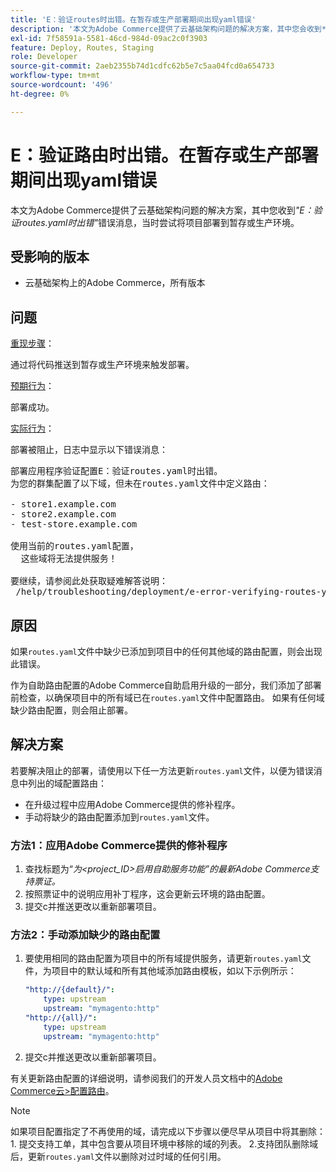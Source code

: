 ```yaml
---
title: 'E：验证routes时出错。在暂存或生产部署期间出现yaml错误'
description: '本文为Adobe Commerce提供了云基础架构问题的解决方案，其中您会收到*"E：验证路由时出错.yaml"*错误消息，此消息旨在尝试将项目部署到暂存或生产环境。'
exl-id: 7f58591a-5581-46cd-984d-09ac2c0f3903
feature: Deploy, Routes, Staging
role: Developer
source-git-commit: 2aeb2355b74d1cdfc62b5e7c5aa04fcd0a654733
workflow-type: tm+mt
source-wordcount: '496'
ht-degree: 0%

---
```


# E：验证路由时出错。在暂存或生产部署期间出现yaml错误

本文为Adobe Commerce提供了云基础架构问题的解决方案，其中您收到&#x200B;*&quot;E：验证routes.yaml时出错&quot;*&#x200B;错误消息，当时尝试将项目部署到暂存或生产环境。

## 受影响的版本

* 云基础架构上的Adobe Commerce，所有版本

## 问题

<u>重现步骤</u>：

通过将代码推送到暂存或生产环境来触发部署。

<u>预期行为</u>：

部署成功。

<u>实际行为</u>：

部署被阻止，日志中显示以下错误消息：

<pre>部署应用程序验证配置E：验证routes.yaml时出错。
为您的群集配置了以下域，但未在routes.yaml文件中定义路由：

&#x200B;- store1.example.com
&#x200B;- store2.example.com
&#x200B;- test-store.example.com

使用当前的routes.yaml配置，
  这些域将无法提供服务！

要继续，请参阅此处获取疑难解答说明：
 /help/troubleshooting/deployment/e-error-verifying-routes-yaml-error-during-staging-or-production-deploy.md</pre>

## 原因

如果`routes.yaml`文件中缺少已添加到项目中的任何其他域的路由配置，则会出现此错误。

作为自助路由配置的Adobe Commerce自助启用升级的一部分，我们添加了部署前检查，以确保项目中的所有域已在`routes.yaml`文件中配置路由。 如果有任何域缺少路由配置，则会阻止部署。

## 解决方案

若要解决阻止的部署，请使用以下任一方法更新`routes.yaml`文件，以便为错误消息中列出的域配置路由：

* 在升级过程中应用Adobe Commerce提供的修补程序。
* 手动将缺少的路由配置添加到`routes.yaml`文件。

### 方法1：应用Adobe Commerce提供的修补程序

1. 查找标题为“*为&lt;project\_ID>启用自助服务功能”的最新Adobe Commerce支持票证。*
1. 按照票证中的说明应用补丁程序，这会更新云环境的路由配置。
1. 提交с并推送更改以重新部署项目。

### 方法2：手动添加缺少的路由配置

1. 要使用相同的路由配置为项目中的所有域提供服务，请更新`routes.yaml`文件，为项目中的默认域和所有其他域添加路由模板，如以下示例所示：

   ```yaml
   "http://{default}/":
       type: upstream
       upstream: "mymagento:http"
   "http://{all}/":
       type: upstream
       upstream: "mymagento:http"
   ```

1. 提交с并推送更改以重新部署项目。

有关更新路由配置的详细说明，请参阅我们的开发人员文档中的[Adobe Commerce云>配置路由](https://experienceleague.adobe.com/zh-hans/docs/commerce-cloud-service/user-guide/configure/routes/routes-yaml)。

>[!NOTE]
>
>如果项目配置指定了不再使用的域，请完成以下步骤以便尽早从项目中将其删除： 1. 提交支持工单，其中包含要从项目环境中移除的域的列表。 2.支持团队删除域后，更新`routes.yaml`文件以删除对过时域的任何引用。
